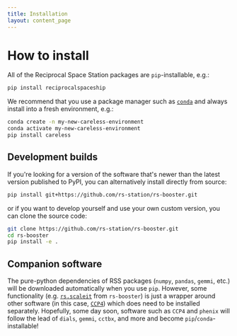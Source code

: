 ```yaml
---
title: Installation
layout: content_page
---
```


# How to install

All of the Reciprocal Space Station packages are `pip`-installable, e.g.:

```bash
pip install reciprocalspaceship
```

We recommend that you use a package manager such as [`conda`](https://docs.conda.io/en/latest/) and always install into a fresh environment, e.g.:

```bash
conda create -n my-new-careless-environment
conda activate my-new-careless-environment
pip install careless
```

## Development builds

If you're looking for a version of the software that's newer than the latest version published to PyPI, you can alternatively install directly from source:

```bash
pip install git+https://github.com/rs-station/rs-booster.git
```

or if you want to develop yourself and use your own custom version, you can clone the source code:

```bash
git clone https://github.com/rs-station/rs-booster.git
cd rs-booster
pip install -e .
```

## Companion software

The pure-python dependencies of RSS packages (`numpy`, `pandas`, `gemmi`, etc.) will be downloaded automatically when you use `pip`. However, some functionality (e.g. [`rs.scaleit`](https://rs-station.github.io/rs-booster/misc.html#id1) from `rs-booster`) is just a wrapper around other software (in this case, [`CCP4`](https://www.ccp4.ac.uk/download/#os=mac)) which does need to be installed separately. Hopefully, some day soon, software such as `CCP4` and `phenix` will follow the lead of `dials`, `gemmi`, `cctbx`, and more and become `pip`/`conda`-installable!